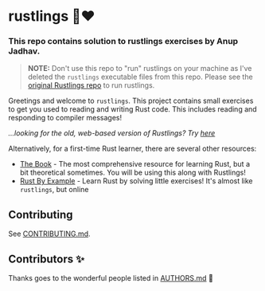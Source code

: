 # rustlings 🦀❤️

### This repo contains solution to rustlings exercises by Anup Jadhav.


> **NOTE:** Don't use this repo to "run" rustlings on your machine as I've deleted the `rustlings` executable files from this repo. Please see the [original Rustlings repo](https://github.com/rust-lang/rustlings) to run rustlings.

Greetings and welcome to `rustlings`. This project contains small exercises to get you used to reading and writing Rust code. This includes reading and responding to compiler messages!

_...looking for the old, web-based version of Rustlings? Try [here](https://github.com/rust-lang/rustlings/tree/rustlings-1)_

Alternatively, for a first-time Rust learner, there are several other resources:

- [The Book](https://doc.rust-lang.org/book/index.html) - The most comprehensive resource for learning Rust, but a bit theoretical sometimes. You will be using this along with Rustlings!
- [Rust By Example](https://doc.rust-lang.org/rust-by-example/index.html) - Learn Rust by solving little exercises! It's almost like `rustlings`, but online

## Contributing

See [CONTRIBUTING.md](./CONTRIBUTING.md).

## Contributors ✨

Thanks goes to the wonderful people listed in [AUTHORS.md](./AUTHORS.md) 🎉
